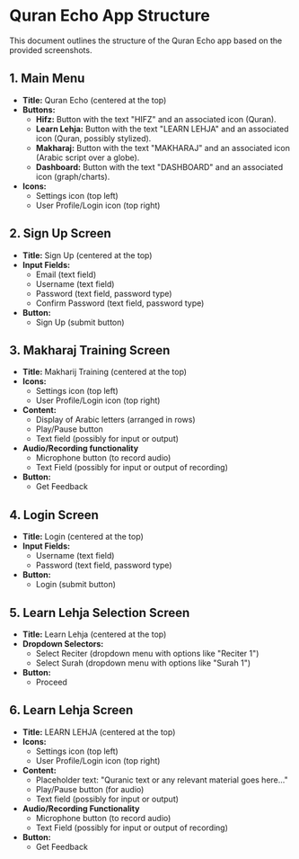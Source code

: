 # Quran Echo App Structure

This document outlines the structure of the Quran Echo app based on the provided screenshots.

## 1. Main Menu

*   **Title:** Quran Echo (centered at the top)
*   **Buttons:**
    *   **Hifz:** Button with the text "HIFZ" and an associated icon (Quran).
    *   **Learn Lehja:** Button with the text "LEARN LEHJA" and an associated icon (Quran, possibly stylized).
    *   **Makharaj:** Button with the text "MAKHARAJ" and an associated icon (Arabic script over a globe).
    *   **Dashboard:** Button with the text "DASHBOARD" and an associated icon (graph/charts).
*   **Icons:**
    *   Settings icon (top left)
    *   User Profile/Login icon (top right)

## 2. Sign Up Screen

*   **Title:** Sign Up (centered at the top)
*   **Input Fields:**
    *   Email (text field)
    *   Username (text field)
    *   Password (text field, password type)
    *   Confirm Password (text field, password type)
*   **Button:**
    *   Sign Up (submit button)

## 3. Makharaj Training Screen

*   **Title:** Makharij Training (centered at the top)
*   **Icons:**
    *   Settings icon (top left)
    *   User Profile/Login icon (top right)
*   **Content:**
    *   Display of Arabic letters (arranged in rows)
    *   Play/Pause button
    *   Text field (possibly for input or output)
*   **Audio/Recording functionality**
    *   Microphone button (to record audio)
    *   Text Field (possibly for input or output of recording)
*   **Button:**
    *   Get Feedback

## 4. Login Screen

*   **Title:** Login (centered at the top)
*   **Input Fields:**
    *   Username (text field)
    *   Password (text field, password type)
*   **Button:**
    *   Login (submit button)

## 5. Learn Lehja Selection Screen

*   **Title:** Learn Lehja (centered at the top)
*   **Dropdown Selectors:**
    *   Select Reciter (dropdown menu with options like "Reciter 1")
    *   Select Surah (dropdown menu with options like "Surah 1")
*   **Button:**
    *   Proceed

## 6. Learn Lehja Screen

*   **Title:** LEARN LEHJA (centered at the top)
*   **Icons:**
    *   Settings icon (top left)
    *   User Profile/Login icon (top right)
*   **Content:**
    *   Placeholder text: "Quranic text or any relevant material goes here..."
    *   Play/Pause button (for audio)
    *   Text field (possibly for input or output)
*   **Audio/Recording Functionality**
    *   Microphone button (to record audio)
    *   Text Field (possibly for input or output of recording)
*   **Button:**
    *   Get Feedback